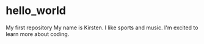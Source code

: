 # hello_world
My first repository
My name is Kirsten. I like sports and music. I'm excited to learn more about coding. 
